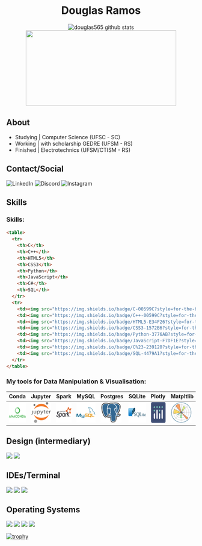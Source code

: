 <h1 align="center">Douglas Ramos</h1>

<div align="center">  
    <img width="49%" height="195px" src="https://github-readme-stats.vercel.app/api?username=douglas565&show_icons=true&count_private=true&hide_border=true&title_color=e9c044&icon_color=e9c0444&text_color=e9c044&bg_color=0d1117" alt="douglas565 github stats" /> 
    <img width="400" height="200" src="https://github-readme-stats.vercel.app/api/top-langs/?username=douglas565&size_weight=0.0005&count_weight=0.3&layout=compact&theme=vision-friendly-dark">
</div>

## About
- Studying | Computer Science (UFSC - SC)
- Working  | with scholarship GEDRE (UFSM - RS)
- Finished | Electrotechnics (UFSM/CTISM - RS)


## Contact/Social
</a>
        <a href="https://www.linkedin.com/in/douglas-ramos-charqueiro-075a87293?utm_source=share&utm_campaign=share_via&utm_content=profile&utm_medium=android_app"></a>
                <img alt="LinkedIn" src="https://img.shields.io/static/v1?style=flat&logo=linkedin&logoColor=white&color=%230A66C1&label=&message=Douglas%20Ramos"/>
        </a> </a> <a href="https://discordapp.com/users/426757262158200853/"></a>
                <img alt="Discord" src="https://img.shields.io/static/v1?style=flat&logo=discord&logoColor=white&color=%237289DA&label=&message=Grots"/>
        </a> </a> <a href="https://instagram.com/douglas_ramos565?igshid=MzMyNGUyNmU2YQ=="></a>
                <img alt="Instagram" src="https://img.shields.io/static/v1?style=flat&logo=instagram&logoColor=white&color=%23E4405F&label=&message=douglas_ramos565"/></a>


## Skills

### Skills:

```html
<table>
  <tr>
    <th>C</th>
    <th>C++</th>
    <th>HTML5</th>
    <th>CSS3</th>
    <th>Python</th>
    <th>JavaScript</th>
    <th>C#</th>
    <th>SQL</th>
  </tr>
  <tr>
    <td><img src="https://img.shields.io/badge/C-00599C?style=for-the-badge&logo=c&logoColor=white" width="120" height="40"/></td>
    <td><img src="https://img.shields.io/badge/C++-00599C?style=for-the-badge&logo=c%2B%2B&logoColor=white" width="120" height="40"/></td>
    <td><img src="https://img.shields.io/badge/HTML5-E34F26?style=for-the-badge&logo=html5&logoColor=white" width="120" height="40"/></td>
    <td><img src="https://img.shields.io/badge/CSS3-1572B6?style=for-the-badge&logo=css3&logoColor=white" width="120" height="40"/></td>
    <td><img src="https://img.shields.io/badge/Python-3776AB?style=for-the-badge&logo=python&logoColor=white" width="120" height="40"/></td>
    <td><img src="https://img.shields.io/badge/JavaScript-F7DF1E?style=for-the-badge&logo=javascript&logoColor=black" width="120" height="40"/></td>
    <td><img src="https://img.shields.io/badge/C%23-239120?style=for-the-badge&logo=C-sharp&logoColor=white" width="120" height="40"/></td>
    <td><img src="https://img.shields.io/badge/SQL-4479A1?style=for-the-badge&logo=sql&logoColor=white" width="120" height="40"/></td>
  </tr>
</table>
```

### My tools for Data Manipulation & Visualisation:

| Conda | Jupyter | Spark | MySQL | Postgres | SQLite | Plotly | Matpltlib |
|----------|----------|----------|----------|----------|----------|----------|----------|
|<img src="https://github.com/devicons/devicon/blob/master/icons/anaconda/anaconda-original-wordmark.svg" title="Anaconda" alt="Conda" width="55" height="55"/>|<img src="https://github.com/devicons/devicon/blob/master/icons/jupyter/jupyter-original-wordmark.svg" title="Jupiter" alt="Jupiter" width="55" height="55"/>|<img src="https://github.com/devicons/devicon/blob/master/icons/apachespark/apachespark-original-wordmark.svg" title="Spark" alt="Spark" width="55" height="55"/>|<img src="https://github.com/devicons/devicon/blob/master/icons/mysql/mysql-original-wordmark.svg" title="MySQL" alt="MySQL" width="55" height="55"/>|<img src="https://github.com/devicons/devicon/blob/master/icons/postgresql/postgresql-original.svg" title="pg" alt="pg" width="55" height="55"/>|<img src="https://github.com/devicons/devicon/blob/master/icons/sqlite/sqlite-original-wordmark.svg" title="SQLite" alt="SQLite" width="55" height="55"/>|<img src="https://github.com/devicons/devicon/blob/master/icons/plotly/plotly-original.svg" title="plotly" alt="pltly" width="55" height="55"/> | <img src="https://github.com/devicons/devicon/blob/master/icons/matplotlib/matplotlib-original.svg" title="plotly" alt="pltly" width="55" height="55"/> |


## Design (intermediary)

<img src="https://img.shields.io/badge/Figma-F24E1E?style=for-the-badge&logo=figma&logoColor=white"> <img src="https://img.shields.io/badge/Canva-%2300C4CC.svg?&style=for-the-badge&logo=Canva&logoColor=white">

## IDEs/Terminal

<img src="https://img.shields.io/badge/Visual_Studio_Code-0078D4?style=for-the-badge&logo=visual%20studio%20code&logoColor=white"> <img src="https://img.shields.io/badge/Visual_Studio-7D3BBC?style=for-the-badge&logo=visual%20studio&logoColor=white"> <img src="https://img.shields.io/badge/GIT-E44C30?style=for-the-badge&logo=git&logoColor=white"> 



## Operating Systems

<img src="https://img.shields.io/badge/Windows-0078D6?style=for-the-badge&logo=windows&logoColor=white"> <img src="https://img.shields.io/badge/Linux-FCC624?style=for-the-badge&logo=linux&logoColor=black"> <img src="https://img.shields.io/badge/Android-3DDC84?style=for-the-badge&logo=android&logoColor=white"> <img src="https://img.shields.io/badge/IOS-000000?style=for-the-badge&logo=ios&logoColor=white">


[![trophy](https://github-profile-trophy.vercel.app/?username=douglas565&title=Stars,Followers,Commits,Repositories,MultipleLang,PullRequest&theme=onedark)](https://github.com/ryo-ma/github-profile-trophy)
  
